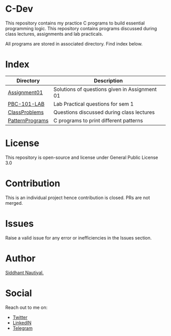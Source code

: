 # C-Dev
This repository contains my practice C programs to build essential programming logic. This repository contains programs discussed during class lectures, assignments and lab practicals.

All programs are stored in associated directory. Find index below. 

# Index
| Directory      | Description |
| ----------- | ----------- |
| [Assignment01](https://github.com/WatashiwaSid/c-dev/tree/main/Assignment01)      | Solutions of questions given in Assignment 01       |
| [PBC-101-LAB]()   | Lab Practical questions for sem 1        |
| [ClassProblems]() | Questions discussed during class lectures |
| [PatternPrograms]() | C programs to print different patterns |

# License
This repository is open-source and license under General Public License 3.0

# Contribution
This is an individual project hence contribution is closed. PRs are not merged.

# Issues
Raise a valid issue for any error or inefficiencies in the Issues section.

# Author
[Siddhant Nautiyal.](https://linktr.ee/COMICSID)

# Social
Reach out to me on:
- [Twitter](https://twitter.com/WatashiwaSid)
- [LinkedIN](https://linkedin.com/in/comicsid)
- [Telegram](https://t.me/watashiwasid)

